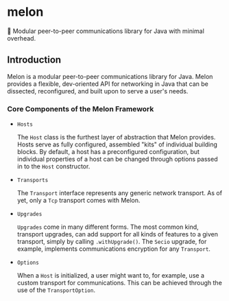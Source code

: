 # melon

:watermelon: Modular peer-to-peer communications library for Java with minimal overhead.

## Introduction

Melon is a modular peer-to-peer communications library for Java. Melon provides
a flexible, dev-oriented API for networking in Java that can be dissected,
reconfigured, and built upon to serve a user's needs.

### Core Components of the Melon Framework

* `Hosts`

   The `Host` class is the furthest layer of abstraction that Melon provides.
   Hosts serve as fully configured, assembled "kits" of individual building
   blocks. By default, a host has a preconfigured configuration, but individual
   properties of a host can be changed through options passed in to the `Host`
   constructor.
* `Transports`

   The `Transport` interface represents any generic network transport.
   As of yet, only a `Tcp` transport comes with Melon.
* `Upgrades`

    `Upgrades` come in many different forms. The most common kind, transport
    upgrades, can add support for all kinds of features to a given transport,
    simply by calling `.withUpgrade()`. The `Secio` upgrade, for example,
    implements communications encryption for any `Transport`.
* `Options`

    When a `Host` is initialized, a user might want to, for example, use a
    custom transport for communications. This can be achieved through the use
    of the `TransportOption`.